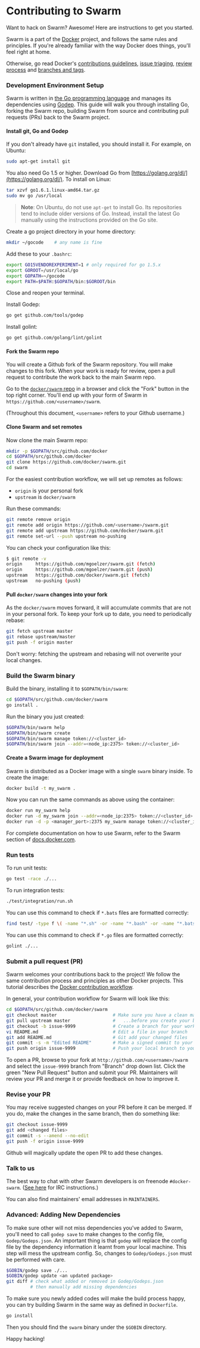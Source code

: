 # Contributing to Swarm

Want to hack on Swarm? Awesome! Here are instructions to get you
started.

Swarm is a part of the [Docker](https://www.docker.com) project, and follows
the same rules and principles. If you're already familiar with the way
Docker does things, you'll feel right at home.

Otherwise, go read Docker's
[contributions guidelines](https://github.com/docker/docker/blob/master/CONTRIBUTING.md),
[issue triaging](https://github.com/docker/docker/blob/master/project/ISSUE-TRIAGE.md),
[review process](https://github.com/docker/docker/blob/master/project/REVIEWING.md) and
[branches and tags](https://github.com/docker/docker/blob/master/project/BRANCHES-AND-TAGS.md).

### Development Environment Setup

Swarm is written in [the Go programming language](http://golang.org) and manages its dependencies using [Godep](http://github.com/tools/godep).  This guide will walk you through installing Go, forking the Swarm repo, building Swarm from source and contributing pull requests (PRs) back to the Swarm project.

#### Install git, Go and Godep
If you don't already have `git` installed, you should install it.  For example, on Ubuntu:
```sh
sudo apt-get install git
```

You also need Go 1.5 or higher.  Download Go from [https://golang.org/dl/](https://golang.org/dl/).  To install on Linux:
```sh
tar xzvf go1.6.1.linux-amd64.tar.gz
sudo mv go /usr/local
```

> **Note**: On Ubuntu, do not use `apt-get` to install Go.  Its repositories tend
> to include older versions of Go.  Instead, install the latest Go manually using the
> instructions provided on the Go site.

Create a go project directory in your home directory:
```sh
mkdir ~/gocode    # any name is fine
```

Add these to your `.bashrc`:
```sh
export GO15VENDOREXPERIMENT=1 # only required for go 1.5.x
export GOROOT=/usr/local/go
export GOPATH=~/gocode
export PATH=$PATH:$GOPATH/bin:$GOROOT/bin
```

Close and reopen your terminal.

Install Godep:

```sh
go get github.com/tools/godep
```

Install golint:

```sh
go get github.com/golang/lint/golint
```

#### Fork the Swarm repo

You will create a Github fork of the Swarm repository.  You will make changes to this fork.  When your work is ready for review, open a pull request to contribute the work back to the main Swarm repo.

Go to the [`docker/swarm` repo](https://github.com/docker/swarm) in a browser and click the "Fork" button in the top right corner.  You'll end up with your form of Swarm in `https://github.com/<username>/swarm`.

(Throughout this document, `<username>` refers to your Github username.)

#### Clone Swarm and set remotes

Now clone the main Swarm repo:

```sh
mkdir -p $GOPATH/src/github.com/docker
cd $GOPATH/src/github.com/docker
git clone https://github.com/docker/swarm.git
cd swarm
```

For the easiest contribution workflow, we will set up remotes as follows:
  * `origin` is your personal fork
  * `upstream` is `docker/swarm`

Run these commands:

```sh
git remote remove origin
git remote add origin https://github.com/<username>/swarm.git
git remote add upstream https://github.com/docker/swarm.git
git remote set-url --push upstream no-pushing
```

You can check your configuration like this:
```sh
$ git remote -v
origin     https://github.com/mgoelzer/swarm.git (fetch)
origin     https://github.com/mgoelzer/swarm.git (push)
upstream   https://github.com/docker/swarm.git (fetch)
upstream   no-pushing (push)
```

#### Pull `docker/swarm` changes into your fork

As the `docker/swarm` moves forward, it will accumulate commits that are not in your personal fork.  To keep your fork up to date, you need to periodically rebase:

```sh
git fetch upstream master
git rebase upstream/master
git push -f origin master
```

Don't worry:  fetching the upstream and rebasing will not overwrite your local changes.

### Build the Swarm binary

Build the binary, installing it to `$GOPATH/bin/swarm`:

```sh
cd $GOPATH/src/github.com/docker/swarm
go install .
```
 
Run the binary you just created:

```sh
$GOPATH/bin/swarm help
$GOPATH/bin/swarm create
$GOPATH/bin/swarm manage token://<cluster_id>
$GOPATH/bin/swarm join --addr=<node_ip:2375> token://<cluster_id>
```

#### Create a Swarm image for deployment

Swarm is distributed as a Docker image with a single `swarm` binary inside.  To create the image:

```sh
docker build -t my_swarm .
```

Now you can run the same commands as above using the container:

```sh
docker run my_swarm help
docker run -d my_swarm join --addr=<node_ip:2375> token://<cluster_id>
docker run -d -p <manager_port>:2375 my_swarm manage token://<cluster_id>
```

For complete documentation on how to use Swarm, refer to the Swarm section of [docs.docker.com](http://docs.docker.com/).


### Run tests

To run unit tests:

```sh
go test -race ./...
```

To run integration tests:

```sh
./test/integration/run.sh
```

You can use this command to check if `*.bats` files are formatted correctly:

```sh
find test/ -type f \( -name "*.sh" -or -name "*.bash" -or -name "*.bats" \) -exec grep -Hn -e "^ " {} \;
```

You can use this command to check if `*.go` files are formatted correctly:

```sh
golint ./...
```

### Submit a pull request (PR)

Swarm welcomes your contributions back to the project!  We follow the same contribution process and principles as other Docker projects.  This tutorial describes the [Docker contribution workflow](https://docs.docker.com/opensource/workflow/make-a-contribution/).

In general, your contribution workflow for Swarm will look like this:

```sh
cd $GOPATH/src/github.com/docker/swarm
git checkout master                     # Make sure you have a clean master
git pull upstream master                #   ...before you create your branch.
git checkout -b issue-9999              # Create a branch for your work
vi README.md                            # Edit a file in your branch
git add README.md                       # Git add your changed files
git commit -s -m "Edited README"        # Make a signed commit to your local branch
git push origin issue-9999              # Push your local branch to your fork
```

To open a PR, browse to your fork at `http://github.com/<username>/swarm` and select the `issue-9999` branch from "Branch" drop down list.  Click the green "New Pull Request" button and submit your PR.  Maintainers will review your PR and merge it or provide feedback on how to improve it.


### Revise your PR

You may receive suggested changes on your PR before it can be merged.  If you do, make the changes in the same branch, then do something like:

```sh
git checkout issue-9999
git add <changed files>
git commit -s --amend --no-edit
git push -f origin issue-9999
```

Github will magically update the open PR to add these changes.

### Talk to us

The best way to chat with other Swarm developers is on freenode `#docker-swarm`.  ([See here](https://docs.docker.com/opensource/get-help/) for IRC instructions.)

You can also find maintainers' email addresses in `MAINTAINERS`.

### Advanced:  Adding New Dependencies

To make sure other will not miss dependencies you've added to Swarm, you'll need to call `godep save` to make changes to the config file, `Godep/Godeps.json`. An important thing is that `godep` will replace the config file by the dependency information it learnt from your local machine. This step will mess the upstream config. So, changes to `Godep/Godeps.json` must be performed with care.

```sh
$GOBIN/godep save ./...
$GOBIN/godep update <an updated package>
git diff # check what added or removed in Godep/Godeps.json
         # then manually add missing dependencies
```

To make sure you newly added codes will make the build process happy, you can try building Swarm in the same way as defined in `Dockerfile`.

```sh
go install
```
Then you should find the `swarm` binary under the `$GOBIN` directory.

Happy hacking!
